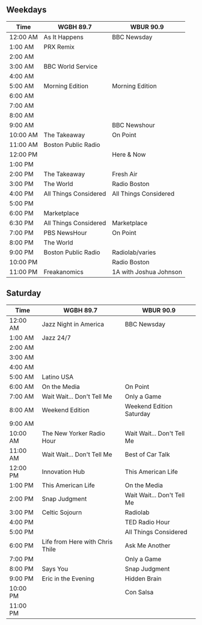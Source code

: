 ## Weekdays

| Time         | WGBH 89.7               | WBUR 90.9                |
|--------------|-------------------------|--------------------------|
| 12:00 AM     | As It Happens           | BBC Newsday              |
| 1:00 AM      | PRX Remix               |                          |
| 2:00 AM      |                         |                          |
| 3:00 AM      | BBC World Service       |                          |
| 4:00 AM      |                         |                          |
| 5:00 AM      | Morning Edition         | Morning Edition          |
| 6:00 AM      |                         |                          |
| 7:00 AM      |                         |                          |
| 8:00 AM      |                         |                          |
| 9:00 AM      |                         | BBC Newshour             |
| 10:00 AM     | The Takeaway            | On Point                 |
| 11:00 AM     | Boston Public Radio     |                          |
| 12:00 PM     |                         | Here & Now               |
| 1:00 PM      |                         |                          |
| 2:00 PM      | The Takeaway            | Fresh Air                |
| 3:00 PM      | The World               | Radio Boston             |
| 4:00 PM      | All Things Considered   | All Things Considered    |
| 5:00 PM      |                         |                          |
| 6:00 PM      | Marketplace             |                          |
| 6:30 PM      | All Things Considered   | Marketplace              |
| 7:00 PM      | PBS NewsHour            | On Point                 |
| 8:00 PM      | The World               |                          |
| 9:00 PM      | Boston Public Radio     | Radiolab/varies          |
| 10:00 PM     |                         | Radio Boston             |
| 11:00 PM     | Freakanomics            | 1A with Joshua Johnson   |


## Saturday

| Time             | WGBH 89.7                        | WBUR 90.9                   | 
|------------------|----------------------------------|-----------------------------|
| 12:00 AM         | Jazz Night in America            | BBC Newsday                 | 
| 1:00 AM          | Jazz 24/7                        |                             | 
| 2:00 AM          |                                  |                             | 
| 3:00 AM          |                                  |                             | 
| 4:00 AM          |                                  |                             | 
| 5:00 AM          | Latino USA                       |                             | 
| 6:00 AM          | On the Media                     | On Point                    | 
| 7:00 AM          | Wait Wait... Don't Tell Me       | Only a Game                 | 
| 8:00 AM          | Weekend Edition                  | Weekend Edition Saturday    | 
| 9:00 AM          |                                  |                             | 
| 10:00 AM         | The New Yorker Radio Hour        | Wait Wait... Don't Tell Me  | 
| 11:00 AM         | Wait Wait... Don't Tell Me       | Best of Car Talk            | 
| 12:00 PM         | Innovation Hub                   | This American Life          | 
| 1:00 PM          | This American Life               | On the Media                | 
| 2:00 PM          | Snap Judgment                    | Wait Wait... Don't Tell Me  | 
| 3:00 PM          | Celtic Sojourn                   | Radiolab                    | 
| 4:00 PM          |                                  | TED Radio Hour              | 
| 5:00 PM          |                                  | All Things Considered       | 
| 6:00 PM          | Life from Here with Chris Thile  | Ask Me Another              | 
| 7:00 PM          |                                  | Only a Game                 | 
| 8:00 PM          | Says You                         | Snap Judgment               | 
| 9:00 PM          | Eric in the Evening              | Hidden Brain                | 
| 10:00 PM         |                                  | Con Salsa                   | 
| 11:00 PM         |                                  |                             | 

